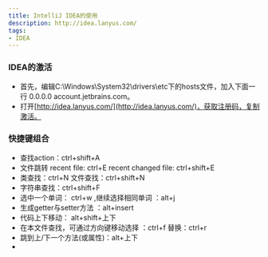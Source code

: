 ```yaml
---
title: IntelliJ IDEA的使用
description: http://idea.lanyus.com/
tags:
- IDEA
---
```

### IDEA的激活
+ 首先，编辑C:\Windows\System32\drivers\etc下的hosts文件，加入下面一行 0.0.0.0 account.jetbrains.com。
+ 打开[http://idea.lanyus.com/](http://idea.lanyus.com/)，获取注册码，复制激活。


### 快捷键组合
+ 查找action：ctrl+shift+A
+ 文件跳转 recent file: ctrl+E         recent changed file: ctrl+shift+E
+ 类查找：ctrl+N  文件查找：ctrl+shift+N
+ 字符串查找：ctrl+shift+F
+ 选中一个单词： ctrl+w ,继续选择相同单词 ：alt+j
+ 生成getter与setter方法 ：alt+insert
+ 代码上下移动： alt+shift+上下
+ 在本文件查找，可通过方向键移动选择 ：ctrl+f    替换：ctrl+r
+ 跳到上/下一个方法(或属性)：alt+上下
+ 

